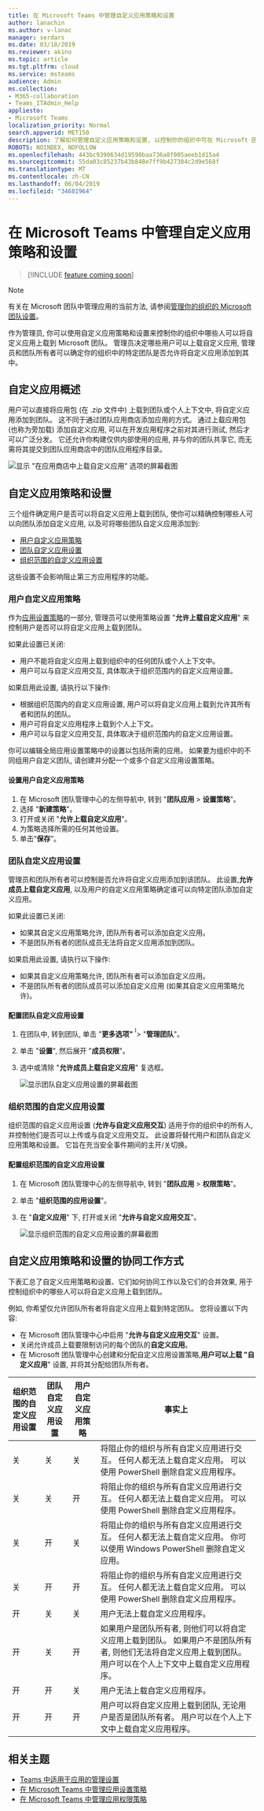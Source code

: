 ```yaml
---
title: 在 Microsoft Teams 中管理自定义应用策略和设置
author: lanachin
ms.author: v-lanac
manager: serdars
ms.date: 03/18/2019
ms.reviewer: akino
ms.topic: article
ms.tgt.pltfrm: cloud
ms.service: msteams
audience: Admin
ms.collection:
- M365-collaboration
- Teams_ITAdmin_Help
appliesto:
- Microsoft Teams
localization_priority: Normal
search.appverid: MET150
description: 了解如何管理自定义应用策略和设置, 以控制你的组织中可在 Microsoft 团队中上载自定义应用的人员。
ROBOTS: NOINDEX, NOFOLLOW
ms.openlocfilehash: 443bc9390634d19590baa736a8f005aeeb1d15a4
ms.sourcegitcommit: 55da03c85237b43b848e7ff9b427304c2d9e568f
ms.translationtype: MT
ms.contentlocale: zh-CN
ms.lasthandoff: 06/04/2019
ms.locfileid: "34681964"
---
```

# <a name="manage-custom-app-policies-and-settings-in-microsoft-teams"></a>在 Microsoft Teams 中管理自定义应用策略和设置

> [!INCLUDE [feature coming soon](includes/new-feature-coming-soon-article.md)]

> [!NOTE]
> 有关在 Microsoft 团队中管理应用的当前方法, 请参阅[管理你的组织的 Microsoft 团队设置](https://docs.microsoft.com/MicrosoftTeams/enable-features-office-365)。

作为管理员, 你可以使用自定义应用策略和设置来控制你的组织中哪些人可以将自定义应用上载到 Microsoft 团队。 管理员决定哪些用户可以上载自定义应用, 管理员和团队所有者可以确定你的组织中的特定团队是否允许将自定义应用添加到其中。  

## <a name="overview-of-custom-apps"></a>自定义应用概述

用户可以直接将应用包 (在 .zip 文件中) 上载到团队或个人上下文中, 将自定义应用添加到团队。 这不同于通过团队应用商店添加应用的方式。 通过上载应用包 (也称为旁加载) 添加自定义应用, 可以在开发应用程序之前对其进行测试, 然后才可以广泛分发。 它还允许你构建仅供内部使用的应用, 并与你的团队共享它, 而无需将其提交到团队应用商店中的团队应用程序目录。

![显示 "在应用商店中上载自定义应用" 选项的屏幕截图](media/teams-custom-app-policy-and-settings-upload-app.png)

## <a name="custom-app-policy-and-settings"></a>自定义应用策略和设置

三个组件确定用户是否可以将自定义应用上载到团队, 使你可以精确控制哪些人可以向团队添加自定义应用, 以及可将哪些团队自定义应用添加到:

- [用户自定义应用策略](#user-custom-app-policy)
- [团队自定义应用设置](#team-custom-app-setting)
- [组织范围的自定义应用设置](#org-wide-custom-app-setting)

这些设置不会影响阻止第三方应用程序的功能。  

### <a name="user-custom-app-policy"></a>用户自定义应用策略

作为[应用设置策略](teams-app-setup-policies.md)的一部分, 管理员可以使用策略设置 "**允许上载自定义应用**" 来控制用户是否可以将自定义应用上载到团队。
 
如果此设置已关闭:

- 用户不能将自定义应用上载到组织中的任何团队或个人上下文中。
- 用户可以与自定义应用交互, 具体取决于组织范围内的自定义应用设置。

如果启用此设置, 请执行以下操作:

- 根据组织范围内的自定义应用设置, 用户可以将自定义应用上载到允许其所有者和团队的团队。
- 用户可将自定义应用程序上载到个人上下文。 
- 用户可以与自定义应用交互, 具体取决于组织范围内的自定义应用设置。

你可以编辑全局应用设置策略中的设置以包括所需的应用。 如果要为组织中的不同组用户自定义团队, 请创建并分配一个或多个自定义应用设置策略。

#### <a name="set-a-user-custom-app-policy"></a>设置用户自定义应用策略

1. 在 Microsoft 团队管理中心的左侧导航中, 转到 "**团队应用** > **设置策略**"。
2. 选择 "**新建策略**"。
3. 打开或关闭 "**允许上载自定义应用**"。
4. 为策略选择所需的任何其他设置。
5. 单击“**保存**”。

### <a name="team-custom-app-setting"></a>团队自定义应用设置

管理员和团队所有者可以控制是否允许将自定义应用添加到该团队。 此设置,**允许成员上载自定义应用**, 以及用户的自定义应用策略确定谁可以向特定团队添加自定义应用。
 
如果此设置已关闭:

- 如果其自定义应用策略允许, 团队所有者可以添加自定义应用。
- 不是团队所有者的团队成员无法将自定义应用添加到团队。

如果启用此设置, 请执行以下操作:

- 如果其自定义应用策略允许, 团队所有者可以添加自定义应用。
- 不是团队所有者的团队成员可以添加自定义应用 (如果其自定义应用策略允许)。

#### <a name="configure-the-team-custom-app-setting"></a>配置团队自定义应用设置

1. 在团队中, 转到团队, 单击 "**更多选项" ̇̇̇** > "**管理团队**"。
2. 单击 "**设置**", 然后展开 "**成员权限**"。
3. 选中或清除 "**允许成员上载自定义应用**" 复选框。

    ![显示团队自定义应用设置的屏幕截图](media/teams-custom-app-policy-and-settings-team.png)

### <a name="org-wide-custom-app-setting"></a>组织范围的自定义应用设置

组织范围的自定义应用设置 (**允许与自定义应用交互**) 适用于你的组织中的所有人, 并控制他们是否可以上传或与自定义应用交互。 此设置将替代用户和团队自定义应用策略和设置。 它旨在充当安全事件期间的主开/关切换。

#### <a name="configure-the-org-wide-custom-app-setting"></a>配置组织范围的自定义应用设置

1. 在 Microsoft 团队管理中心的左侧导航中, 转到 "**团队应用** > **权限策略**"。
2. 单击 "**组织范围的应用设置**"。
3. 在 "**自定义应用**" 下, 打开或关闭 "**允许与自定义应用交互**"。

    ![显示组织范围的自定义应用设置的屏幕截图](media/teams-custom-app-policy-and-settings-org-wide.png)

## <a name="how-custom-app-policies-and-settings-work-together"></a>自定义应用策略和设置的协同工作方式

下表汇总了自定义应用策略和设置、它们如何协同工作以及它们的合并效果, 用于控制组织中的哪些人可以将自定义应用上载到团队。

例如, 你希望仅允许团队所有者将自定义应用上载到特定团队。 您将设置以下内容:
- 在 Microsoft 团队管理中心中启用 "**允许与自定义应用交互**" 设置。
- 关闭允许成员上载要限制访问的每个团队的**自定义应用**。
- 在 Microsoft 团队管理中心创建和分配自定义应用设置策略,**用户可以上载 "自定义应用**" 设置, 并将其分配给团队所有者。

|组织范围的自定义应用设置 |团队自定义应用设置 |用户自定义应用策略 |事实上  |
|---------|---------|---------|---------|
| 关    | 关    | 关     |将阻止你的组织与所有自定义应用进行交互。 任何人都无法上载自定义应用。 可以使用 PowerShell 删除自定义应用程序。   |
| 关     | 关     | 开        |将阻止你的组织与所有自定义应用进行交互。 任何人都无法上载自定义应用。 可以使用 PowerShell 删除自定义应用程序。         |
| 关    | 开        | 关        |将阻止你的组织与所有自定义应用进行交互。 任何人都无法上载自定义应用。 你可以使用 Windows PowerShell 删除自定义应用。         |
| 关    | 开      | 开       |将阻止你的组织与所有自定义应用进行交互。 任何人都无法上载自定义应用。 可以使用 PowerShell 删除自定义应用程序。         |
| 开    | 关       | 关         |  用户无法上载自定义应用程序。      |
| 开     | 关       | 开         | 如果用户是团队所有者, 则他们可以将自定义应用上载到团队。 如果用户不是团队所有者, 则他们无法将自定义应用上载到团队。 用户可以在个人上下文中上载自定义应用程序。     |
| 开     | 开     | 关         | 用户无法上载自定义应用程序。       |
| 开    | 开        | 开        | 用户可以将自定义应用上载到团队, 无论用户是否是团队所有者。 用户可以在个人上下文中上载自定义应用程序。       |

 ## <a name="related-topics"></a>相关主题
- [Teams 中适用于应用的管理设置](admin-settings.md)
- [在 Microsoft Teams 中管理应用设置策略](teams-app-setup-policies.md)
- [在 Microsoft Teams 中管理应用权限策略](teams-app-permission-policies.md)
